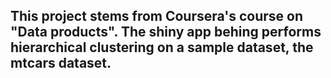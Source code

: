 This project stems from Coursera's course on "Data products".
The shiny app behing performs hierarchical clustering on a sample dataset, the mtcars dataset.
-